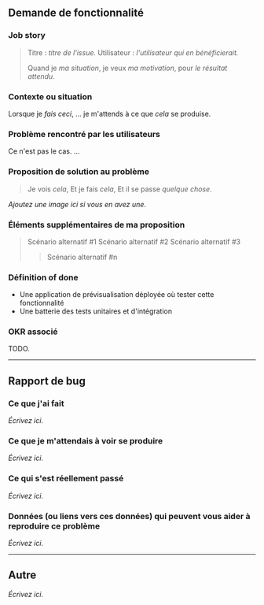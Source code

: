 ## Demande de fonctionnalité

### Job story

> Titre : _titre de l'issue._
> Utilisateur : _l'utilisateur qui en bénéficierait._
>
> Quand je _ma situation_,
> je veux _ma motivation_,
> pour _le résultat attendu_.

### Contexte ou situation

Lorsque je _fais ceci_,
...
je m'attends à ce que _cela_ se produise.

### Problème rencontré par les utilisateurs

Ce n'est pas le cas.
...

### Proposition de solution au problème

> Je vois _cela_,
> Et je fais _cela_,
> Et il se passe _quelque chose_.

_Ajoutez une image ici si vous en avez une_.

### Éléments supplémentaires de ma proposition

> Scénario alternatif #1
> Scénario alternatif #2
> Scénario alternatif #3
>
> > Scénario alternatif #n

### Définition of done

- Une application de prévisualisation déployée où tester cette fonctionnalité
- Une batterie des tests unitaires et d'intégration

### OKR associé

TODO.

---

## Rapport de bug

### Ce que j'ai fait

_Écrivez ici._

### Ce que je m'attendais à voir se produire

_Écrivez ici._

### Ce qui s'est réellement passé

_Écrivez ici._

### Données (ou liens vers ces données) qui peuvent vous aider à reproduire ce problème

_Écrivez ici._

---

## Autre

_Écrivez ici._
